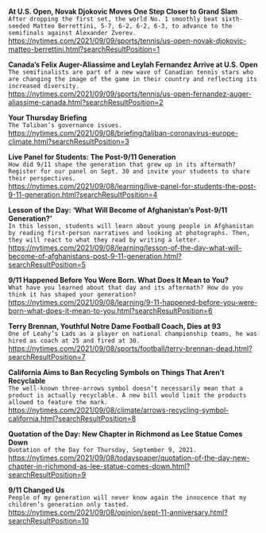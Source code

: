 **At U.S. Open, Novak Djokovic Moves One Step Closer to Grand Slam**\
`After dropping the first set, the world No. 1 smoothly beat sixth-seeded Matteo Berrettini, 5-7, 6-2, 6-2, 6-3, to advance to the semifinals against Alexander Zverev.`\
https://nytimes.com/2021/09/09/sports/tennis/us-open-novak-djokovic-matteo-berrettini.html?searchResultPosition=1

**Canada’s Felix Auger-Aliassime and Leylah Fernandez Arrive at U.S. Open**\
`The semifinalists are part of a new wave of Canadian tennis stars who are changing the image of the game in their country and reflecting its increased diversity.`\
https://nytimes.com/2021/09/09/sports/tennis/us-open-fernandez-auger-aliassime-canada.html?searchResultPosition=2

**Your Thursday Briefing**\
`The Taliban’s governance issues.`\
https://nytimes.com/2021/09/08/briefing/taliban-coronavirus-europe-climate.html?searchResultPosition=3

**Live Panel for Students: The Post-9/11 Generation**\
`How did 9/11 shape the generation that grew up in its aftermath?Register for our panel on Sept. 30 and invite your students to share their perspectives.`\
https://nytimes.com/2021/09/08/learning/live-panel-for-students-the-post-9-11-generation.html?searchResultPosition=4

**Lesson of the Day: ‘What Will Become of Afghanistan’s Post-9/11 Generation?’**\
`In this lesson, students will learn about young people in Afghanistan by reading first-person narratives and looking at photographs. Then, they will react to what they read by writing a letter.`\
https://nytimes.com/2021/09/08/learning/lesson-of-the-day-what-will-become-of-afghanistans-post-9-11-generation.html?searchResultPosition=5

**9/11 Happened Before You Were Born. What Does It Mean to You?**\
`What have you learned about that day and its aftermath? How do you think it has shaped your generation?`\
https://nytimes.com/2021/09/08/learning/9-11-happened-before-you-were-born-what-does-it-mean-to-you.html?searchResultPosition=6

**Terry Brennan, Youthful Notre Dame Football Coach, Dies at 93**\
`One of Leahy’s Lads as a player on national championship teams, he was hired as coach at 25 and fired at 30.`\
https://nytimes.com/2021/09/08/sports/football/terry-brennan-dead.html?searchResultPosition=7

**California Aims to Ban Recycling Symbols on Things That Aren’t Recyclable**\
`The well-known three-arrows symbol doesn’t necessarily mean that a product is actually recyclable. A new bill would limit the products allowed to feature the mark.`\
https://nytimes.com/2021/09/08/climate/arrows-recycling-symbol-california.html?searchResultPosition=8

**Quotation of the Day: New Chapter in Richmond as Lee Statue Comes Down**\
`Quotation of the Day for Thursday, September 9, 2021.`\
https://nytimes.com/2021/09/08/todayspaper/quotation-of-the-day-new-chapter-in-richmond-as-lee-statue-comes-down.html?searchResultPosition=9

**9/11 Changed Us**\
`People of my generation will never know again the innocence that my children’s generation only tasted.`\
https://nytimes.com/2021/09/08/opinion/sept-11-anniversary.html?searchResultPosition=10

